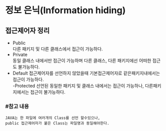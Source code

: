 # 정보 은닉(Information hiding)
## 접근제어자 정리

- Public  
다른 패키지 및 다른 클래스에서 접근이 가능하다.  
- Private  
동일 클래스 내에서만 접근이 가능하며 다른 클래스, 다른 패키지에선 어떠한 접근도 불가능하다.  
- Default
접근제어자를 선언하지 않았을때 기본접근제어자로 같은패키지내에서는 접근이 가능하다.  
-Protected
선언된 동일한 패키지 및 클래스 내에서는 접근이 가능하나, 다른패키지에서는 접근이 불가능하다.

### #참고 내용    
    JAVA는 한 파일에 여러개의 Class를 선언 할수있으나,
    public 접근제어자가 붙은 Class는 파일명과 동일해야한다.
